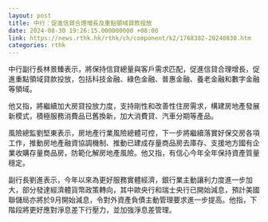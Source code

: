 ```yaml
---
layout: post
title: 中行：促進信貸合理增長及重點領域貸款投放
date: 2024-08-30 19:26:15.000000000 +08:00
link: https://news.rthk.hk/rthk/ch/component/k2/1768382-20240830.htm
categories: rthk
---
```


中行副行長林景臻表示，將保持信貸總量與客戶需求匹配，促進信貸合理增長，促進重點領域貸款投放，包括科技金融、綠色金融、普惠金融、養老金融和數字金融等領域。

他又指，將繼續加大房貸投放力度，支持剛性和改善性住房需求，構建房地產發展新模式，積極服務消費品已舊換新，加大消費貸、汽車分期等產品。

風險總監劉堅東表示，房地產行業風險總體可控，下一步將繼續落實好保交房各項工作，推動房地產融資協調機制、推動已建成存量商品房去庫存、支援地方國有企業收購存量商品房，防範化解房地產風險。他又指，有信心今年全年保持資產質量穩定。

副行長劉進表示，今年以來為更好服務實體經濟，銀行業主動讓利力度進一步加大，部分發達經濟體貨幣政策轉向，其中歐央行和瑞士央行已開始減息，預計美國聯儲局亦將於9月開始減息，令對外資產負債主動管理要求進一步提高。他指，下階段將更好應對淨息差下行壓力，並加強淨息差管理。
